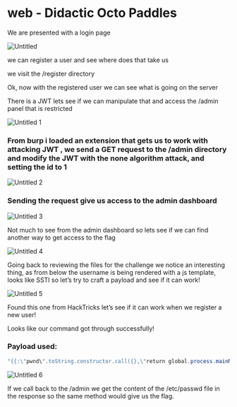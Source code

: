 # web - Didactic Octo Paddles

We are presented with a login page

![Untitled](https://user-images.githubusercontent.com/88723154/227416224-a10d253e-ebb6-4703-9380-9e0e3f1f34b9.png)


we can register a user and see where does that take us

we visit the /register directory

Ok, now with the registered user we can see what is going on the server

There is a JWT lets see if we can manipulate that and access the /admin panel that is restricted 

![Untitled 1](https://user-images.githubusercontent.com/88723154/227416299-cd86abd6-9496-4439-9e54-ea33e6523587.png)


### From burp i loaded an extension that gets us to work with attacking JWT , we send a GET request to the /admin directory and modify the JWT with the none algorithm attack, and setting the id to 1

![Untitled 2](https://user-images.githubusercontent.com/88723154/227416325-980a99e1-89e2-43de-a8e7-3a5b5adb7608.png)


### Sending the request give us access to the admin dashboard


![Untitled 3](https://user-images.githubusercontent.com/88723154/227416346-e56f9414-b234-4972-8cba-6162a7c8abec.png)

Not much to see from the admin dashboard so lets see if we can find another way to get access to the flag


![Untitled 4](https://user-images.githubusercontent.com/88723154/227416361-cce3167d-d3c7-4869-a42b-f95c320fe949.png)

Going back to reviewing the files for the challenge we notice an interesting thing, as from below the username is being rendered with a js template, looks like SSTI so let’s try to craft a payload and see if it can work!


![Untitled 5](https://user-images.githubusercontent.com/88723154/227416383-ba64bb60-c879-4b31-8f52-87379df788e8.png)

Found this one from HackTricks let’s see if it can work when we register a new user!

Looks like our command got through successfully!

### Payload used:

```powershell
"{{:\"pwnd\".toString.constructor.call({},\"return global.process.mainModule.constructor._load('child_process').execSync('cat /etc/passwd').toString()\") ()}}"
```

![Untitled 6](https://user-images.githubusercontent.com/88723154/227416407-3529c4bf-fd76-43d3-b190-11feb8a8eea0.png)


If we call back to the /admin we get the content of the /etc/passwd file in the response so the same method would give us the flag.
